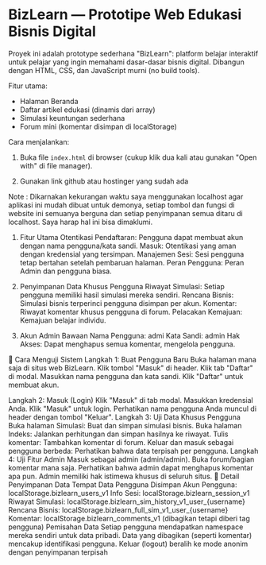 # BizLearn — Prototipe Web Edukasi Bisnis Digital

Proyek ini adalah prototype sederhana "BizLearn": platform belajar interaktif untuk pelajar yang ingin memahami dasar-dasar bisnis digital. Dibangun dengan HTML, CSS, dan JavaScript murni (no build tools).

Fitur utama:
- Halaman Beranda
- Daftar artikel edukasi (dinamis dari array)
- Simulasi keuntungan sederhana
- Forum mini (komentar disimpan di localStorage)

Cara menjalankan:
1. Buka file `index.html` di browser (cukup klik dua kali atau gunakan "Open with" di file manager).

2. Gunakan link github atau hostinger yang sudah ada

Note : Dikarnakan kekurangan waktu saya menggunakan localhost agar aplikasi ini mudah dibuat untuk demonya, setiap tombol dan fungsi di website ini semuanya berguna dan setiap penyimpanan semua ditaru di localhost. Saya harap hal ini bisa dimaklumi.

1. Fitur Utama Otentikasi
Pendaftaran: Pengguna dapat membuat akun dengan nama pengguna/kata sandi.
Masuk: Otentikasi yang aman dengan kredensial yang tersimpan.
Manajemen Sesi: Sesi pengguna tetap bertahan setelah pembaruan halaman.
Peran Pengguna: Peran Admin dan pengguna biasa.

2. Penyimpanan Data Khusus Pengguna
Riwayat Simulasi: Setiap pengguna memiliki hasil simulasi mereka sendiri.
Rencana Bisnis: Simulasi bisnis terperinci pengguna disimpan per akun.
Komentar: Riwayat komentar khusus pengguna di forum.
Pelacakan Kemajuan: Kemajuan belajar individu.

3. Akun Admin Bawaan
Nama Pengguna: admi
Kata Sandi: admin
Hak Akses: Dapat menghapus semua komentar, mengelola pengguna.

🎯 Cara Menguji Sistem
Langkah 1: Buat Pengguna Baru
Buka halaman mana saja di situs web BizLearn.
Klik tombol "Masuk" di header.
Klik tab "Daftar" di modal.
Masukkan nama pengguna dan kata sandi.
Klik "Daftar" untuk membuat akun.

Langkah 2: Masuk (Login)
Klik "Masuk" di tab modal.
Masukkan kredensial Anda.
Klik "Masuk" untuk login.
Perhatikan nama pengguna Anda muncul di header dengan tombol "Keluar".
Langkah 3: Uji Data Khusus Pengguna
Buka halaman Simulasi: Buat dan simpan simulasi bisnis.
Buka halaman Indeks: Jalankan perhitungan dan simpan hasilnya ke riwayat.
Tulis komentar: Tambahkan komentar di forum.
Keluar dan masuk sebagai pengguna berbeda: Perhatikan bahwa data terpisah per pengguna.
Langkah 4: Uji Fitur Admin
Masuk sebagai admin (admin/admin).
Buka forum/bagian komentar mana saja.
Perhatikan bahwa admin dapat menghapus komentar apa pun.
Admin memiliki hak istimewa khusus di seluruh situs.
💾 Detail Penyimpanan Data
Tempat Data Pengguna Disimpan
Akun Pengguna: localStorage.bizlearn_users_v1
Info Sesi: localStorage.bizlearn_session_v1
Riwayat Simulasi: localStorage.bizlearn_sim_history_v1_user_{username}
Rencana Bisnis: localStorage.bizlearn_full_sim_v1_user_{username}
Komentar: localStorage.bizlearn_comments_v1 (dibagikan tetapi diberi tag pengguna)
Pemisahan Data
Setiap pengguna mendapatkan namespace mereka sendiri untuk data pribadi.
Data yang dibagikan (seperti komentar) mencakup identifikasi pengguna.
Keluar (logout) beralih ke mode anonim dengan penyimpanan terpisah